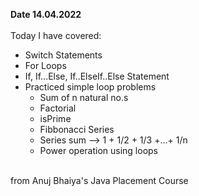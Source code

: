 <b> Date 14.04.2022 </b><br><br>
Today I have covered:
- Switch Statements
-  For Loops
- If, If...Else, If..ElseIf..Else Statement
- Practiced simple loop problems 
   - Sum of n natural no.s
   - Factorial
   - isPrime
   - Fibbonacci Series
   - Series sum --> 1 + 1/2 + 1/3 +...+ 1/n
   - Power operation using loops
<br>
from Anuj Bhaiya's Java Placement Course

